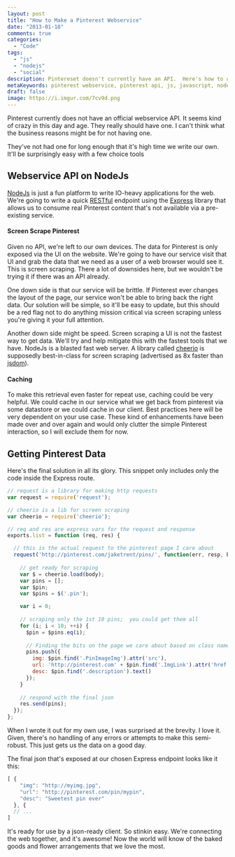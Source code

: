 ```yaml
---
layout: post
title: "How to Make a Pinterest Webservice"
date: "2013-01-18"
comments: true
categories:
  - "Code"
tags:
  - "js"
  - "nodejs"
  - "social"
description: Pintereset doesn't currently have an API.  Here's how to use NodeJs to make a simple Pinterest webservice.
metaKeywords: pinterest webservice, pinterest api, js, javascript, node
draft: false
image: https://i.imgur.com/7cv9d.png
---
```


Pinterest currently does not have an official webservice API.  It seems kind of crazy in this day and age.  They really should have one.  I can't think what the business reasons might be for not having one.  

They've not had one for long enough that it's high time we write our own.  It'll be surprisingly easy with a few choice tools

<!--more-->

## Webservice API on NodeJs 

[NodeJs](http://nodejs.org/) is just a fun platform to write IO-heavy applications for the web.  We're going to write a quick [RESTful](http://en.wikipedia.org/wiki/Representational_state_transfer) endpoint using the [Express](http://expressjs.com/) library that allows us to consume real Pinterest content that's not available via a pre-existing service.

#### Screen Scrape Pinterest

Given no API, we're left to our own devices.  The data for Pinterest is only exposed via the UI on the website.  We're going to have our service visit that UI and grab the data that we need as a user of a web browser would see it.  This is screen scraping.  There a lot of downsides here, but we wouldn't be trying it if there was an API already.

One down side is that our service will be brittle.  If Pinterest ever changes the layout of the page, our service won't be able to bring back the right data.  Our solution will be simple, so it'll be easy to update, but this should be a red flag not to do anything mission critical via screen scraping unless you're giving it your full attention.

Another down side might be speed.  Screen scraping a UI is not the fastest way to get data.  We'll try and help mitigate this with the fastest tools that we have.  NodeJs is a blasted fast web server.  A library called [cheerio](https://github.com/MatthewMueller/cheerio) is supposedly best-in-class for screen scraping (advertised as 8x faster than [jsdom](https://github.com/tmpvar/jsdom)).

#### Caching

To make this retrieval even faster for repeat use, caching could be very helpful.  We could cache in our service what we get back from pinterest via some datastore or we could cache in our client.  Best practices here will be very dependent on your use case.  These kind of enhancements have been made over and over again and would only clutter the simple Pinterest interaction, so I will exclude them for now.

## Getting Pinterest Data

Here's the final solution in all its glory.  This snippet only includes only the code inside the Express route.

```js
// request is a library for making http requests
var request = require('request');

// cheerio is a lib for screen scraping
var cheerio = require('cheerio');

// req and res are express vars for the request and response
exports.list = function (req, res) {

  // this is the actual request to the pinterest page I care about
  request('http://pinterest.com/jaketrent/pins/', function(err, resp, body){
  
    // get ready for scraping
    var $ = cheerio.load(body);
    var pins = [];
    var $pin;
    var $pins = $('.pin');

    var i = 0;
    
    // scraping only the 1st 10 pins;  you could get them all
    for (i; i < 10; ++i) {
      $pin = $pins.eq(i);
      
      // Finding the bits on the page we care about based on class names
      pins.push({
        img: $pin.find('.PinImageImg').attr('src'),
        url: 'http://pinterest.com' + $pin.find('.ImgLink').attr('href'),
        desc: $pin.find('.description').text()
      });
    }
    
    // respond with the final json
    res.send(pins);
  });
};
```

When I wrote it out for my own use, I was surprised at the brevity.  I love it.  Given, there's no handling of any errors or attempts to make this semi-robust.  This just gets us the data on a good day.

The final json that's exposed at our chosen Express endpoint looks like it this:

```js
[ {
    "img": "http://myimg.jpg",
    "url": "http://pinterest.com/pin/mypin",
    "desc": "Sweetest pin ever"
  }, {
  // ...
]
```

It's ready for use by a json-ready client.  So stinkin easy.  We're connecting the web together, and it's awesome!  Now the world will know of the baked goods and flower arrangements that we love the most.


